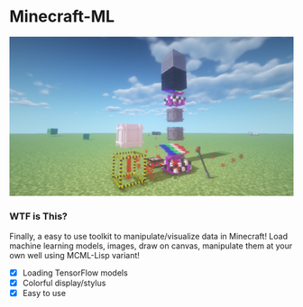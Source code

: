 # Minecraft-ML
![cover](https://github.com/D0048/Minecraft-ML/blob/master/doc/screenshots/cover.png?raw=true)

### WTF is This?
Finally, a easy to use toolkit to manipulate/visualize data in Minecraft! Load machine learning models, images, draw on canvas, manipulate them at your own well using MCML-Lisp variant! 

- [x] Loading TensorFlow models
- [x] Colorful display/stylus
- [x] Easy to use
